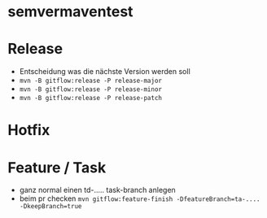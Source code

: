 # semvermaventest

# Release
* Entscheidung was die nächste Version werden soll
* `mvn -B gitflow:release -P release-major`
* `mvn -B gitflow:release -P release-minor`
* `mvn -B gitflow:release -P release-patch`

# Hotfix

# Feature / Task
* ganz normal einen td-..... task-branch anlegen
* beim pr checken `mvn gitflow:feature-finish -DfeatureBranch=ta-.... -DkeepBranch=true`